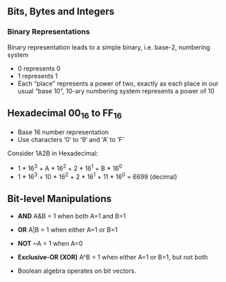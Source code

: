 ## Bits, Bytes and Integers
### Binary Representations
Binary representation leads to a simple binary, i.e. base-2, numbering system<br>
- 0 represents 0<br>
- 1 represents 1<br>
- Each “place” represents a power of two, exactly as each place in our usual “base 10”, 10-ary numbering system represents a power of 10<br>

## Hexadecimal 00<sub>16</sub> to FF<sub>16</sub>
- Base 16 number representation
- Use characters ‘0’ to ‘9’ and ‘A’ to ‘F’

Consider 1A2B in Hexadecimal:
- 1 \* 16<sup>3</sup> + A \* 16<sup>2</sup> + 2 \* 16<sup>1</sup> + B \* 16<sup>0</sup>
- 1 \* 16<sup>3</sup> + 10 \* 16<sup>2</sup> + 2 \* 16<sup>1</sup> + 11 \* 16<sup>0</sup> = 6699 (decimal)

## Bit-level Manipulations
- **AND** A&B = 1 when both A=1 and B=1
- **OR** A|B = 1 when either A=1 or B=1
- **NOT** ~A = 1 when A=0
- **Exclusive-OR (XOR)** A^B = 1 when either A=1 or B=1, but not both

- Boolean algebra operates on bit vectors.
